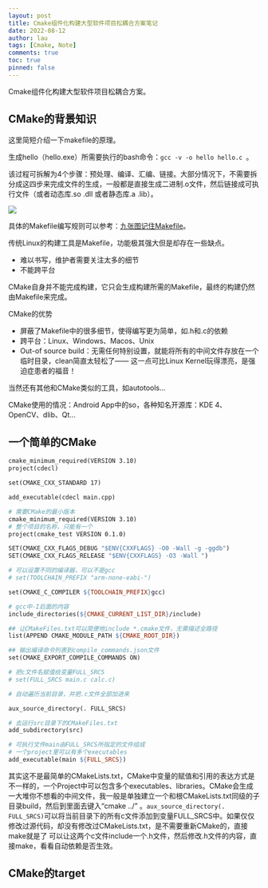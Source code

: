 ```yaml
---
layout: post
title: Cmake组件化构建大型软件项目松耦合方案笔记
date: 2022-08-12
author: lau
tags: [Cmake, Note]
comments: true
toc: true
pinned: false
---
```


Cmake组件化构建大型软件项目松耦合方案。

<!-- more -->

## CMake的背景知识

这里简短介绍一下makefile的原理。

生成hello（hello.exe）所需要执行的bash命令：`gcc -v -o hello hello.c `。

该过程可拆解为4个步骤：预处理、编译、汇编、链接。大部分情况下，不需要拆分成这四步来完成文件的生成，一般都是直接生成二进制.o文件，然后链接成可执行文件（或者动态库.so .dll 或者静态库.a .lib）。

![](https://pic1.zhimg.com/v2-8c46167e41d40f14e6f2ea02b4edacfe_1440w.jpg?source=172ae18b)

具体的Makefile编写规则可以参考：[九张图记住Makefile](https://zhuanlan.zhihu.com/p/163287897)。

传统Linux的构建工具是Makefile，功能极其强大但是却存在一些缺点。

- 难以书写，维护者需要关注太多的细节
- 不能跨平台

CMake自身并不能完成构建，它只会生成构建所需的Makefile，最终的构建仍然由Makefile来完成。

CMake的优势
- 屏蔽了Makefile中的很多细节，使得编写更为简单，如.h和.c的依赖
- 跨平台：Linux、Windows、Macos、Unix
- Out-of source build：无需任何特别设置，就能将所有的中间文件存放在一个临时目录，clean简直太轻松了—— 这一点可比Linux Kernel玩得漂亮，是强迫症患者的福音！

当然还有其他和CMake类似的工具，如autotools...

CMake使用的情况：Android App中的so，各种知名开源库：KDE 4、OpenCV、dlib、Qt...

## 一个简单的CMake
```makefile
cmake_minimum_required(VERSION 3.10)
project(cdecl)

set(CMAKE_CXX_STANDARD 17)

add_executable(cdecl main.cpp)

# 需要CMake的最小版本
cmake_minimum_required(VERSION 3.10)
# 整个项目的名称，只能有一个
project(cmake_test VERSION 0.1.0)

SET(CMAKE_CXX_FLAGS_DEBUG "$ENV{CXXFLAGS} -O0 -Wall -g -ggdb")
SET(CMAKE_CXX_FLAGS_RELEASE "$ENV{CXXFLAGS} -O3 -Wall ")

# 可以设置不同的编译器，可以不是gcc
# set(TOOLCHAIN_PREFIX "arm-none-eabi-")

set(CMAKE_C_COMPILER ${TOOLCHAIN_PREFIX}gcc)

# gcc中-I后面的内容
include_directories(${CMAKE_CURRENT_LIST_DIR}/include)

## 让CMakeFiles.txt可以简便地include *.cmake文件，无需描述全路径
list(APPEND CMAKE_MODULE_PATH ${CMAKE_ROOT_DIR})

## 输出编译命令列表到compile_commands.json文件
set(CMAKE_EXPORT_COMPILE_COMMANDS ON)

# 把c文件名赋值给变量FULL_SRCS
# set(FULL_SRCS main.c calc.c)

# 自动遍历当前目录，并把.c文件全部加进来

aux_source_directory(. FULL_SRCS)

# 去运行src目录下的CMakeFiles.txt
add_subdirectory(src)

# 可执行文件main由FULL_SRCS所指定的文件组成
# 一个project里可以有多个executables
add_executable(main ${FULL_SRCS})
```

其实这不是最简单的CMakeLists.txt，CMake中变量的赋值和引用的表达方式是不一样的，一个Project中可以包含多个executables、libraries。CMake会生成一大堆你不想看的中间文件，我一般是单独建立一个和根CMakeLists.txt同级的子目录build，然后到里面去键入“cmake ../”
。`aux_source_directory(. FULL_SRCS)`可以将当前目录下的所有c文件添加到变量FULL_SRCS中。如果仅仅修改过源代码，却没有修改过CMakeLists.txt，是不需要重新CMake的，直接make就是了
可以让这两个c文件include一个.h文件，然后修改.h文件的内容，直接make，看看自动依赖是否生效。

## CMake的target








